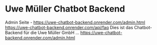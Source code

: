 # Uwe Müller Chatbot Backend
Admin Seite - https://uwe-chatbot-backend.onrender.com/admin.html
https://uwe-chatbot-backend.onrender.com/api/faq
Dies ist das Chatbot-Backend für die Uwe Müller GmbH …
https://uwe-chatbot-backend.onrender.com/admin.html

